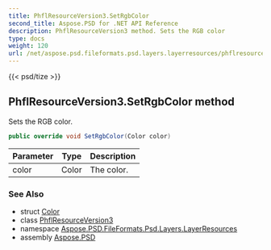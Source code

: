 ```yaml
---
title: PhflResourceVersion3.SetRgbColor
second_title: Aspose.PSD for .NET API Reference
description: PhflResourceVersion3 method. Sets the RGB color
type: docs
weight: 120
url: /net/aspose.psd.fileformats.psd.layers.layerresources/phflresourceversion3/setrgbcolor/
---
```

{{< psd/tize >}}
## PhflResourceVersion3.SetRgbColor method

Sets the RGB color.

```csharp
public override void SetRgbColor(Color color)
```

| Parameter | Type | Description |
| --- | --- | --- |
| color | Color | The color. |

### See Also

* struct [Color](../../../aspose.psd/color/)
* class [PhflResourceVersion3](../)
* namespace [Aspose.PSD.FileFormats.Psd.Layers.LayerResources](../../phflresourceversion3/)
* assembly [Aspose.PSD](../../../)


